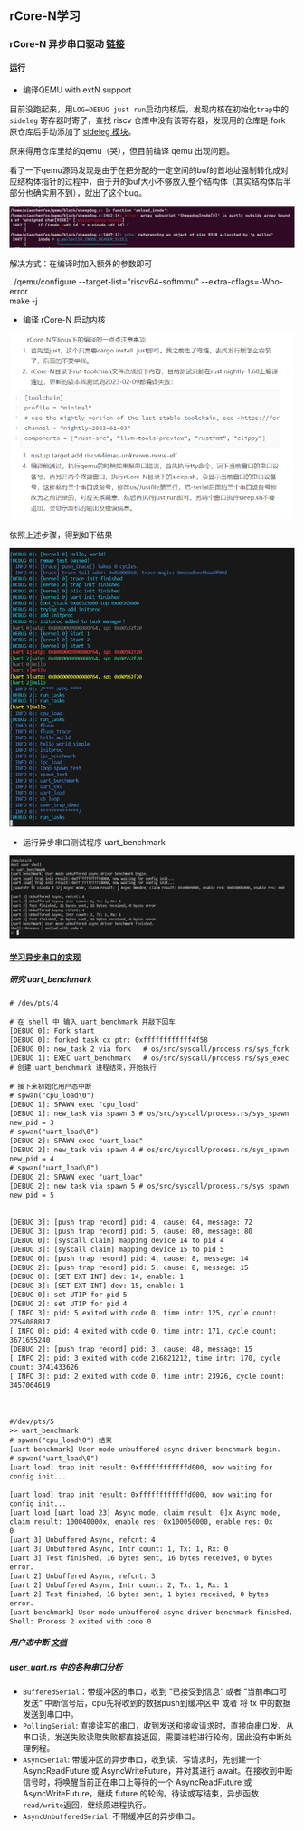 ## rCore-N学习

### rCore-N 异步串口驱动 [链接](https://github.com/duskmoon314/rCore-N/blob/41796b85015a3e3080302270f9ab768827dd1426/user/src/user_uart.rs#L995)

#### 运行

+ 编译QEMU with extN support

目前没跑起来，用`LOG=DEBUG just run`启动内核后，发现内核在初始化`trap`中的 `sideleg` 寄存器时寄了，查找 riscv 仓库中没有该寄存器，发现用的仓库是 fork 原仓库后手动添加了 [sideleg 模块](https://github.com/duskmoon314/riscv/blob/extN/src/register/sideleg.rs)。

原来得用仓库里给的qemu（哭），但目前编译 qemu 出现问题。

看了一下qemu源码发现是由于在把分配的一定空间的buf的首地址强制转化成对应结构体指针的过程中，由于开的buf大小不够放入整个结构体（其实结构体后半部分也确实用不到），就出了这个bug。

![qemu_build_error](/img/qemu_build_error.png)

解决方式：在编译时加入额外的参数即可

../qemu/configure --target-list="riscv64-softmmu" --extra-cflags=-Wno-error  
make -j

+ 编译 rCore-N 启动内核

![rCore-N_run](/img/rCore-N_run.png)

依照上述步骤，得到如下结果

![rCore-N_start!](/img/rCore-N_start!.png)

+ 运行异步串口测试程序 uart_benchmark

![](/img/rCore-N_uartbenchmark.png)

#### [学习异步串口的实现](https://github.com/duskmoon314/rCore-N/blob/41796b85015a3e3080302270f9ab768827dd1426/user/src/user_uart.rs) 

##### 研究 uart_benchmark

```
# /dev/pts/4

# 在 shell 中 输入 uart_benchmark 并敲下回车
[DEBUG 0]: Fork start
[DEBUG 0]: forked task cx ptr: 0xffffffffffff4f58
[DEBUG 0]: new_task 2 via fork	 # os/src/syscall/process.rs/sys_fork
[DEBUG 1]: EXEC uart_benchmark	 # os/src/syscall/process.rs/sys_exec
# 创建 uart_benchmark 进程结束，开始执行

# 接下来初始化用户态中断
# spwan("cpu_load\0")
[DEBUG 1]: SPAWN exec "cpu_load"
[DEBUG 1]: new_task via spawn 3 # os/src/syscall/process.rs/sys_spawn new_pid = 3
# spwan("uart_load\0")
[DEBUG 2]: SPAWN exec "uart_load"
[DEBUG 2]: new_task via spawn 4 # os/src/syscall/process.rs/sys_spawn new_pid = 4
# spwan("uart_load\0")
[DEBUG 2]: SPAWN exec "uart_load"
[DEBUG 2]: new_task via spawn 5 # os/src/syscall/process.rs/sys_spawn new_pid = 5


[DEBUG 3]: [push trap record] pid: 4, cause: 64, message: 72
[DEBUG 3]: [push trap record] pid: 5, cause: 80, message: 80
[DEBUG 0]: [syscall claim] mapping device 14 to pid 4
[DEBUG 3]: [syscall claim] mapping device 15 to pid 5
[DEBUG 0]: [push trap record] pid: 4, cause: 8, message: 14
[DEBUG 2]: [push trap record] pid: 5, cause: 8, message: 15
[DEBUG 0]: [SET EXT INT] dev: 14, enable: 1
[DEBUG 3]: [SET EXT INT] dev: 15, enable: 1
[DEBUG 0]: set UTIP for pid 5
[DEBUG 2]: set UTIP for pid 4
[ INFO 3]: pid: 5 exited with code 0, time intr: 125, cycle count: 2754088817
[ INFO 0]: pid: 4 exited with code 0, time intr: 171, cycle count: 3671655240
[DEBUG 2]: [push trap record] pid: 3, cause: 48, message: 15
[ INFO 2]: pid: 3 exited with code 216821212, time intr: 170, cycle count: 3741433626
[ INFO 3]: pid: 2 exited with code 0, time intr: 23926, cycle count: 3457064619



#/dev/pts/5
>> uart_benchmark
# spwan("cpu_load\0") 结束
[uart benchmark] User mode unbuffered async driver benchmark begin.
# spwan("uart_load\0")
[uart load] trap init result: 0xffffffffffffd000, now waiting for config init...

[uart load] trap init result: 0xffffffffffffd000, now waiting for config init...
[uart load [uart load 23] Async mode, claim result: 0]x Async mode, claim result: 100040000x, enable res: 0x100050000, enable res: 0x
0
[uart 3] Unbuffered Async, refcnt: 4
[uart 3] Unbuffered Async, Intr count: 1, Tx: 1, Rx: 0
[uart 3] Test finished, 16 bytes sent, 16 bytes received, 0 bytes error.
[uart 2] Unbuffered Async, refcnt: 3
[uart 2] Unbuffered Async, Intr count: 2, Tx: 1, Rx: 1
[uart 2] Test finished, 16 bytes sent, 1 bytes received, 0 bytes error.
[uart benchmark] User mode unbuffered async driver benchmark finished.
Shell: Process 2 exited with code 0
```

##### 用户态中断 [文档](./user_interrupt.md)

##### user_uart.rs 中的各种串口分析

+ `BufferedSerial`：带缓冲区的串口，收到 ”已接受到信息“ 或者 ”当前串口可发送“ 中断信号后，cpu先将收到的数据push到缓冲区中 或者 将 tx 中的数据发送到串口中。
+ `PollingSerial`: 直接读写的串口，收到发送和接收请求时，直接向串口发、从串口读，发送失败读取失败都直接返回，需要进程进行轮询，因此没有中断处理例程。
+ `AsyncSerial`: 带缓冲区的异步串口，收到读、写请求时，先创建一个 AsyncReadFuture 或 AsyncWriteFuture，并对其进行 await。在接收到中断信号时，将唤醒当前正在串口上等待的一个 AsyncReadFuture 或 AsyncWriteFuture，继续 future 的轮询。待读或写结束，异步函数 `read/write`返回，继续原进程执行。
+ `AsyncUnbufferedSerial`: 不带缓冲区的异步串口。

